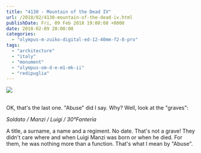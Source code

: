 ```yaml
---
title: "4130 - Mountain of the Dead IV"
url: /2018/02/4130-mountain-of-the-dead-iv.html
publishDate: Fri, 09 Feb 2018 19:00:08 +0000
date: 2018-02-09 20:00:08
categories: 
  - "olympus-m-zuiko-digital-ed-12-40mm-f2-8-pro"
tags: 
  - "architecture"
  - "italy"
  - "monument"
  - "olympus-om-d-e-m1-mk-ii"
  - "redipuglia"
---
```

<div class="container">
<div class="center"><a target="_blank" href="https://d25zfm9zpd7gm5.cloudfront.net/1200x1200/2017/20170527_155732_lr.jpg"><img class="webfeedsFeaturedVisual" src="https://d25zfm9zpd7gm5.cloudfront.net/0600x0600/2017/20170527_155732_lr.jpg" /></a></div>
</div>
<br />

OK, that's the last one. "Abuse" did I say. Why? Well, look at the "graves": 

<em>Soldato / Manzi / Luigi / 30&deg;Fanteria</em>

A title, a surname, a name and a regiment. No date. That's not a grave! They didn't care where and when Luigi Manzi was born or when he died. For them, he was nothing more than a function. That's what I mean by "Abuse".

